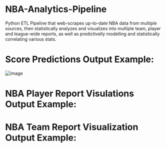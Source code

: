# NBA-Analytics-Pipeline
Python ETL Pipeline that web-scrapes up-to-date NBA data from multiple sources, then statistically analyzes and visualizes into multiple team, player and league-wide reports, as well as predictivelly modelling and statistically correlating various stats.

# Score Predictions Output Example:

![image](https://user-images.githubusercontent.com/87671757/216217192-9a60c48b-5006-42c2-be8e-5fe71722bbab.png)

# NBA Player Report Visulations Output Example:

# NBA Team Report Visualization Output Example:

